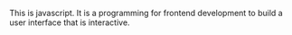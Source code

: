 This is javascript. It is a programming for frontend development to build a user interface that is interactive.
